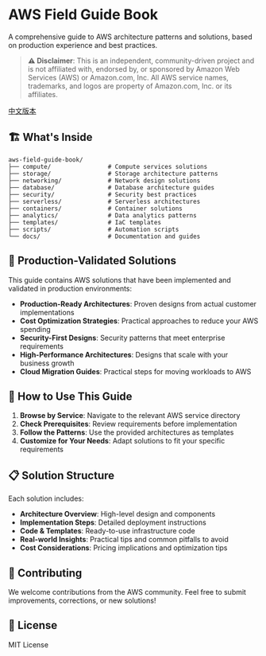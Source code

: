 # AWS Field Guide Book

A comprehensive guide to AWS architecture patterns and solutions, based on production experience and best practices.

> **⚠️ Disclaimer**: This is an independent, community-driven project and is not affiliated with, endorsed by, or sponsored by Amazon Web Services (AWS) or Amazon.com, Inc. All AWS service names, trademarks, and logos are property of Amazon.com, Inc. or its affiliates.

[中文版本](README_CN.md)

## 🏗️ What's Inside

```
aws-field-guide-book/
├── compute/                # Compute services solutions
├── storage/                # Storage architecture patterns
├── networking/             # Network design solutions
├── database/               # Database architecture guides
├── security/               # Security best practices
├── serverless/             # Serverless architectures
├── containers/             # Container solutions
├── analytics/              # Data analytics patterns
├── templates/              # IaC templates
├── scripts/                # Automation scripts
└── docs/                   # Documentation and guides
```

## 🎯 Production-Validated Solutions

This guide contains AWS solutions that have been implemented and validated in production environments:

- **Production-Ready Architectures**: Proven designs from actual customer implementations
- **Cost Optimization Strategies**: Practical approaches to reduce your AWS spending
- **Security-First Designs**: Security patterns that meet enterprise requirements
- **High-Performance Architectures**: Designs that scale with your business growth
- **Cloud Migration Guides**: Practical steps for moving workloads to AWS

## 🚀 How to Use This Guide

1. **Browse by Service**: Navigate to the relevant AWS service directory
2. **Check Prerequisites**: Review requirements before implementation
3. **Follow the Patterns**: Use the provided architectures as templates
4. **Customize for Your Needs**: Adapt solutions to fit your specific requirements

## 📋 Solution Structure

Each solution includes:
- **Architecture Overview**: High-level design and components
- **Implementation Steps**: Detailed deployment instructions
- **Code & Templates**: Ready-to-use infrastructure code
- **Real-world Insights**: Practical tips and common pitfalls to avoid
- **Cost Considerations**: Pricing implications and optimization tips

## 🤝 Contributing

We welcome contributions from the AWS community. Feel free to submit improvements, corrections, or new solutions!

## 📄 License

MIT License
